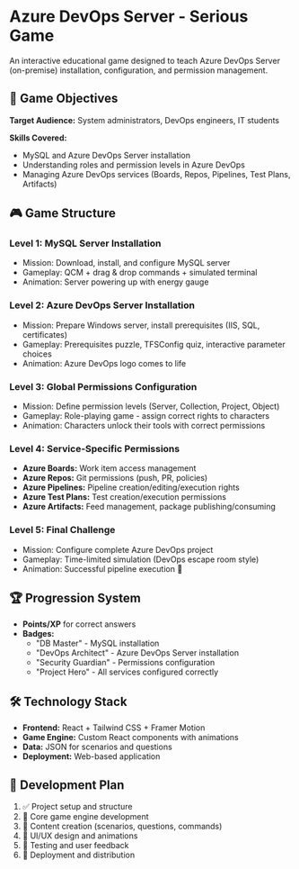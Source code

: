 # Azure DevOps Server - Serious Game

An interactive educational game designed to teach Azure DevOps Server (on-premise) installation, configuration, and permission management.

## 🎯 Game Objectives

**Target Audience:** System administrators, DevOps engineers, IT students

**Skills Covered:**
- MySQL and Azure DevOps Server installation
- Understanding roles and permission levels in Azure DevOps
- Managing Azure DevOps services (Boards, Repos, Pipelines, Test Plans, Artifacts)

## 🎮 Game Structure

### Level 1: MySQL Server Installation
- Mission: Download, install, and configure MySQL server
- Gameplay: QCM + drag & drop commands + simulated terminal
- Animation: Server powering up with energy gauge

### Level 2: Azure DevOps Server Installation
- Mission: Prepare Windows server, install prerequisites (IIS, SQL, certificates)
- Gameplay: Prerequisites puzzle, TFSConfig quiz, interactive parameter choices
- Animation: Azure DevOps logo comes to life

### Level 3: Global Permissions Configuration
- Mission: Define permission levels (Server, Collection, Project, Object)
- Gameplay: Role-playing game - assign correct rights to characters
- Animation: Characters unlock their tools with correct permissions

### Level 4: Service-Specific Permissions
- **Azure Boards:** Work item access management
- **Azure Repos:** Git permissions (push, PR, policies)
- **Azure Pipelines:** Pipeline creation/editing/execution rights
- **Azure Test Plans:** Test creation/execution permissions
- **Azure Artifacts:** Feed management, package publishing/consuming

### Level 5: Final Challenge
- Mission: Configure complete Azure DevOps project
- Gameplay: Time-limited simulation (DevOps escape room style)
- Animation: Successful pipeline execution 🎉

## 🏆 Progression System

- **Points/XP** for correct answers
- **Badges:**
  - "DB Master" - MySQL installation
  - "DevOps Architect" - Azure DevOps Server installation
  - "Security Guardian" - Permissions configuration
  - "Project Hero" - All services configured correctly

## 🛠️ Technology Stack

- **Frontend:** React + Tailwind CSS + Framer Motion
- **Game Engine:** Custom React components with animations
- **Data:** JSON for scenarios and questions
- **Deployment:** Web-based application

## 🚀 Development Plan

1. ✅ Project setup and structure
2. 🔄 Core game engine development
3. 📝 Content creation (scenarios, questions, commands)
4. 🎨 UI/UX design and animations
5. 🧪 Testing and user feedback
6. 🚀 Deployment and distribution
